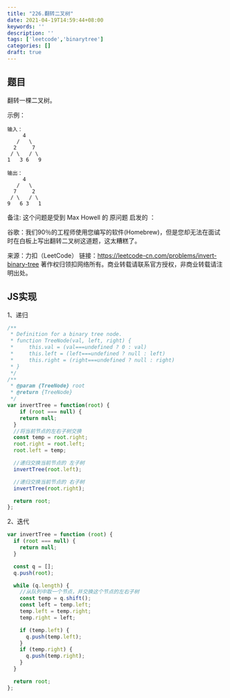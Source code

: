 ```yaml
---
title: "226.翻转二叉树"
date: 2021-04-19T14:59:44+08:00
keywords: ''
description: ''
tags: ['leetcode','binarytree']
categories: []
draft: true
---
```


## 题目

翻转一棵二叉树。

示例：
```
输入：
     4
   /   \
  2     7
 / \   / \
1   3 6   9

输出：
     4
   /   \
  7     2
 / \   / \
9   6 3   1
```

备注:
这个问题是受到 Max Howell 的 原问题 启发的 ：

谷歌：我们90％的工程师使用您编写的软件(Homebrew)，但是您却无法在面试时在白板上写出翻转二叉树这道题，这太糟糕了。

来源：力扣（LeetCode）
链接：https://leetcode-cn.com/problems/invert-binary-tree
著作权归领扣网络所有。商业转载请联系官方授权，非商业转载请注明出处。


## JS实现

1、递归

```javascript
/**
 * Definition for a binary tree node.
 * function TreeNode(val, left, right) {
 *     this.val = (val===undefined ? 0 : val)
 *     this.left = (left===undefined ? null : left)
 *     this.right = (right===undefined ? null : right)
 * }
 */
/**
 * @param {TreeNode} root
 * @return {TreeNode}
 */
var invertTree = function(root) {
    if (root === null) {
    return null;
  }
  //将当前节点的左右子树交换
  const temp = root.right;
  root.right = root.left;
  root.left = temp;

  //递归交换当前节点的 左子树
  invertTree(root.left);

  //递归交换当前节点的 右子树
  invertTree(root.right);

  return root;
};
```

2、迭代

```javascript
var invertTree = function (root) {
  if (root === null) {
    return null;
  }

  const q = [];
  q.push(root);

  while (q.length) {
    //从队列中取一个节点，并交换这个节点的左右子树
    const temp = q.shift();
    const left = temp.left;
    temp.left = temp.right;
    temp.right = left;

    if (temp.left) {
      q.push(temp.left);
    }
    if (temp.right) {
      q.push(temp.right);
    }
  }

  return root;
};
```
